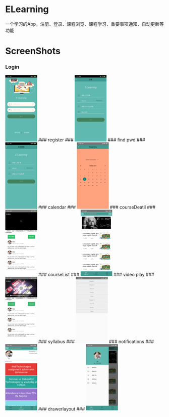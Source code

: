 # ELearning
一个学习的App，注册、登录、课程浏览、课程学习、重要事项通知、自动更新等功能


# ScreenShots
### Login ###
<img src="screenshots/login.png" width="20%" />
### register ###
<img src="screenshots/register.png" width="20%" />
### find pwd ###
<img src="screenshots/forgetPwd.png" width="20%" />
### calendar ###
<img src="screenshots/calendar.png" width="20%" />
### courseDeatil ###
<img src="screenshots/courseDetail.png" width="20%" />
### courseList ###
<img src="screenshots/courseList.png" width="20%" />
### video play ###
<img src="screenshots/playvideo.png" width="20%" />
### syllabus ###
<img src="screenshots/syllabus.png" width="20%" />
### notifications ###
<img src="screenshots/notifications.png" width="20%" />
### drawerlayout ###
<img src="screenshots/drawerlayout.png" width="20%" />
